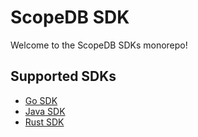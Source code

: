 # ScopeDB SDK

Welcome to the ScopeDB SDKs monorepo!

## Supported SDKs

* [Go SDK](go/README.md)
* [Java SDK](java/README.md)
* [Rust SDK](rust/README.md)

